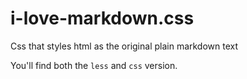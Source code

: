 i-love-markdown.css
===================

Css that styles html as the original plain markdown text

You'll find both the `less` and `css` version.
